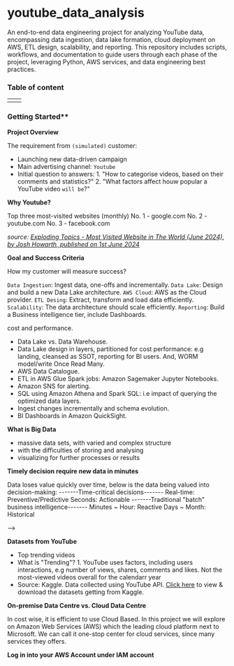 # youtube_data_analysis
An end-to-end data engineering project for analyzing YouTube data, encompassing data ingestion, data lake formation, cloud deployment on AWS, ETL design, scalability, and reporting. This repository includes scripts, workflows, and documentation to guide users through each phase of the project, leveraging Python, AWS services, and data engineering best practices.

### Table of content
|||
|:-:|:-:|
|||

### Getting Started**

**Project Overview**

The requirement from `(simulated)` customer:
- Launching new data-driven campaign
- Main advertising channel: `Youtube`
- Initial question to answers:
      1. "How to categorise videos, based on their comments and statistics?"
      2. "What factors affect houw popular a YouTube video `will be`?"
  
**Why Youtube?**

Top three most-visited websites (monthly)
No. 1 - google.com
No. 2 - youtube.com
No. 3 - facebook.com

*source: [Exploding Topics - Most Visited Website in The World (June 2024), by Josh Howarth, published on 1st June 2024](https://explodingtopics.com/blog/most-visited-websites)*

**Goal and Success Criteria**

How my customer will measure success?

`Data Ingestion`: Ingest data, one-offs and incrementally.
`Data Lake`: Design and build a new Data Lake architecture.
`AWS Cloud`: AWS as the Cloud provider.
`ETL Desing`: Extract, transform and load data efficiently.
`Scalability`: The data architecture should scale efficiently.
`Reporting`: Build a Business intelligence tier, include Dashboards.

<!-- 

Note for myself by doing this project

- To build a data lake from scratch in Amazon S3: Joining semi-structure and structure data.
- Lake House architecture design: Best practices --> cost and performance.
- Data Lake vs. Data Warehouse.
- Data Lake design in layers, partitioned for cost performance: e.g landing, cleansed as SSOT, reporting for BI users. And, WORM model/write Once Read Many.
- AWS Data Catalogue.
- ETL in AWS Glue Spark jobs: Amazon Sagemaker Jupyter Notebooks.
- Amazon SNS for alerting.
- SQL using Amazon Athena and Spark SQL: i.e impact of querying the optimized data layers.
- Ingest changes incrementally and schema evolution.
- BI Dashboards in Amazon QuickSight.


**What is Big Data**

- massive data sets, with varied and complex structure
- with the difficulties of storing and analysing
- visualizing for further processes or results

**Timely decision require new data in minutes**

Data loses value quickly over time, below is the data being valued into decision-making:
-------Time-critical decisions-------
Real-time: Preventive/Predictive
Seconds: Actionable
-------Traditional "batch" business intelligence-------
Minutes ~ Hour: Reactive
Days ~ Month: Historical

-->

**Datasets from YouTube**
- Top trending videos
- What is "Trending"?
      1. YouTube uses factors, including users interactions, e.g number of views, shares, comments and likes. Not the most-viewed videos overall for the calendarr year
- Source: Kaggle. Data collected using YouTube API. [Click here](https://www.youtube.com/redirect?event=video_description&redir_token=QUFFLUhqbEhQUy01eWpUSnRpVTRMVkl6Y09RcGkxVEljd3xBQ3Jtc0ttZUZ4a0xaZ0NkVjJtOGpFWHVlRDVjS1d1NDJUaFpaVnQwUGlSemdieW84N29vZUdlT25FOWhpZ0hLbjMwSE10SnF6M3JvbHZ2TkNZM1h0ZHFPdWQ0eVdneXUtM0lKbm4tMERlWGh5NVNfZWlGT1Uxdw&q=https%3A%2F%2Fwww.kaggle.com%2Fdatasnaek%2Fyoutube-new&v=yZKJFKu49Dk) to view & download the datasets getting from Kaggle.

**On-premise Data Centre vs. Cloud Data Centre**

In cost wise, it is efficient to use Cloud Based. In this project we will explore on Amazon Web Services (AWS) which the leading cloud platform next to Microsoft. We can call it one-stop center for cloud services, since many services they offers.

**Log in into your AWS Account under IAM account**




























